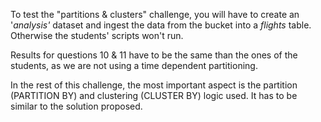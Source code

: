 To test the "partitions & clusters" challenge, you will have to create an '*analysis'* dataset and ingest the data from the bucket into a *flights* table. Otherwise the students' scripts won't run.

Results for questions 10 & 11 have to be the same than the ones of the students, as we are not using a time dependent partitioning.

In the rest of this challenge, the most important aspect is the partition (PARTITION BY) and clustering (CLUSTER BY) logic used. It has to be similar to the solution proposed.
